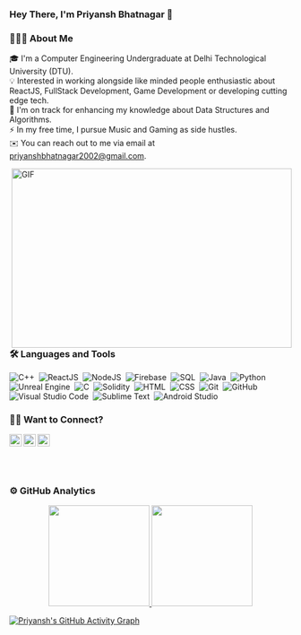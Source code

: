 ### **Hey There, I'm Priyansh Bhatnagar** 👋

### 👨🏻‍💻 About Me
🎓 I'm a Computer Engineering Undergraduate at Delhi Technological University (DTU).\
💡 Interested in working alongside like minded people enthusiastic about ReactJS, FullStack Development, Game Development or developing cutting edge tech.\
🌱 I'm on track for enhancing my knowledge about Data Structures and Algorithms.\
⚡ In my free time, I pursue Music and Gaming as side hustles.\
✉️ You can reach out to me via email at priyanshbhatnagar2002@gmail.com.

<img align="right" alt="GIF" src="https://github.com/abhisheknaiidu/abhisheknaiidu/blob/master/code.gif?raw=true" width="500" height="320" />


### 🛠 Languages and Tools
![C++](https://img.shields.io/badge/-C++-05122A?style=flat&logo=C%2B%2B&logoColor=00599C)&nbsp;
![ReactJS](https://img.shields.io/badge/-ReactJS-05122A?style=flat&logo=react&logoColor=42A5F5)&nbsp;
![NodeJS](https://img.shields.io/badge/-NodeJS-05122A?style=flat&logo=nodedotjs&logoColor=42A5F5)&nbsp;
![Firebase](https://img.shields.io/badge/-Firebase-05122A?style=flat&logo=firebase&logoColor=42A5F5)&nbsp;
![SQL](https://img.shields.io/badge/-MySQL-05122A?style=flat&logo=mysql&logoColor=42A5F5)&nbsp;
![Java](https://img.shields.io/badge/-Java-05122A?style=flat&logo=java)&nbsp;
![Python](https://img.shields.io/badge/-Python-05122A?style=flat&logo=python)&nbsp;
![Unreal Engine](https://img.shields.io/badge/-UnrealEngine4-05122A?style=flat&logo=unrealengine&logoColor=42A5F5)&nbsp;
![C](https://img.shields.io/badge/-C-05122A?style=flat&logo=C&logoColor=A8B9CC)&nbsp;
![Solidity](https://img.shields.io/badge/-Solidity-05122A?style=flat&logo=solidity&logoColor=yellow)&nbsp;
![HTML](https://img.shields.io/badge/-HTML-05122A?style=flat&logo=HTML5)&nbsp;
![CSS](https://img.shields.io/badge/-CSS-05122A?style=flat&logo=CSS3&logoColor=1572B6)&nbsp;
![Git](https://img.shields.io/badge/-Git-05122A?style=flat&logo=git)&nbsp;
![GitHub](https://img.shields.io/badge/-GitHub-05122A?style=flat&logo=github)&nbsp;
![Visual Studio Code](https://img.shields.io/badge/-Visual%20Studio%20Code-05122A?style=flat&logo=visual-studio-code&logoColor=007ACC)&nbsp;
![Sublime Text](https://img.shields.io/badge/-Sublime_Text-05122A?style=flat&logo=sublime-text&logoColor=FF9800)&nbsp;
![Android Studio](https://img.shields.io/badge/-Android_Studio-05122A?style=flat&logo=android-studio&logoColor=a4c639)&nbsp;


### 🤝🏻 Want to Connect?
<a href="https://discord.gg/uxt3vek9Xb">
  <img align="left" alt="Priyansh's Discord" width="22px" src="https://raw.githubusercontent.com/peterthehan/peterthehan/master/assets/discord.svg" />
</a>
<a href="https://twitter.com/PriyanshBhatn17">
  <img align="left" alt="Priyansh Bhatnagar | Twitter" width="22px" src="https://raw.githubusercontent.com/peterthehan/peterthehan/master/assets/twitter.svg" />
</a>
<a href="https://www.linkedin.com/in/priyanshx19/">
  <img align="left" alt="Priyansh's LinkedIN" width="22px" src="https://raw.githubusercontent.com/peterthehan/peterthehan/master/assets/linkedin.svg" />
</a>
<br/><br/>
<br/><br/>


### ⚙️ GitHub Analytics
<p align="center">
<a href="https://github.com/PriyanshX1902">
  <img height="180em" src="https://github-readme-stats-eight-theta.vercel.app/api?username=PriyanshX1902&show_icons=true&theme=algolia&include_all_commits=true&count_private=true"/>
  <img height="180em" src="https://github-readme-stats-eight-theta.vercel.app/api/top-langs/?username=PriyanshX1902&layout=compact&langs_count=8&theme=algolia"/>
</a>
</p>

[![Priyansh's GitHub Activity Graph](https://activity-graph.herokuapp.com/graph?username=PriyanshX1902&theme=react-dark)](https://github.com/PriyanshX1902)




